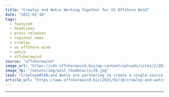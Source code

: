 ```yaml
---
title: "Crowley and Watco Working Together for US Offshore Wind"
date: "2021-02-10"
tags: 
  - featured
  - headlines
  - press releases
  - regional news
  - crowley
  - us offshore wind
  - watco
  - offshorewind
source: "offshorewind"
image_url: "https://cdn.offshorewind.biz/wp-content/uploads/sites/2/2021/02/10082002/vcsPRAsset_1153620_129621_11c1f027-2b9b-4f29-a274-2a84cb7264fa_0.jpg"
image_fp: "/assets/img/post_thumbnails/20.jpg"
lead: "Crowley&#160;and Watco are partnering to create a single-source terminal and supply chain management solution"
article_url: "https://www.offshorewind.biz/2021/02/10/crowley-and-watco-working-together-for-us-offshore-wind/"
---
```


---
